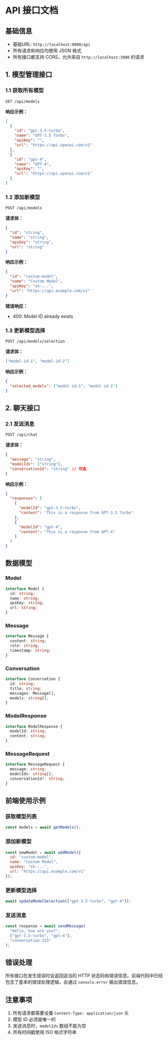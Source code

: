 # API 接口文档

## 基础信息
- 基础URL: `http://localhost:8000/api`
- 所有请求和响应均使用 JSON 格式
- 所有接口都支持 CORS，允许来自 `http://localhost:3000` 的请求

## 1. 模型管理接口

### 1.1 获取所有模型
```http
GET /api/models
```

**响应示例：**
```json
[
  {
    "id": "gpt-3.5-turbo",
    "name": "GPT-3.5 Turbo",
    "apiKey": "",
    "url": "https://api.openai.com/v1"
  },
  {
    "id": "gpt-4",
    "name": "GPT-4",
    "apiKey": "",
    "url": "https://api.openai.com/v1"
  }
]
```

### 1.2 添加新模型
```http
POST /api/models
```

**请求体：**
```json
{
  "id": "string",
  "name": "string",
  "apiKey": "string",
  "url": "string"
}
```

**响应示例：**
```json
{
  "id": "custom-model",
  "name": "Custom Model",
  "apiKey": "sk-...",
  "url": "https://api.example.com/v1"
}
```

**错误响应：**
- 400: Model ID already exists

### 1.3 更新模型选择
```http
POST /api/models/selection
```

**请求体：**
```json
["model-id-1", "model-id-2"]
```

**响应示例：**
```json
{
  "selected_models": ["model-id-1", "model-id-2"]
}
```

## 2. 聊天接口

### 2.1 发送消息
```http
POST /api/chat
```

**请求体：**
```json
{
  "message": "string",
  "modelIds": ["string"],
  "conversationId": "string" // 可选
}
```

**响应示例：**
```json
{
  "responses": [
    {
      "modelId": "gpt-3.5-turbo",
      "content": "This is a response from GPT-3.5 Turbo"
    },
    {
      "modelId": "gpt-4",
      "content": "This is a response from GPT-4"
    }
  ]
}
```

## 数据模型

### Model
```typescript
interface Model {
  id: string;
  name: string;
  apiKey: string;
  url: string;
}
```

### Message
```typescript
interface Message {
  content: string;
  role: string;
  timestamp: string;
}
```

### Conversation
```typescript
interface Conversation {
  id: string;
  title: string;
  messages: Message[];
  models: string[];
}
```

### ModelResponse
```typescript
interface ModelResponse {
  modelId: string;
  content: string;
}
```

### MessageRequest
```typescript
interface MessageRequest {
  message: string;
  modelIds: string[];
  conversationId?: string;
}
```

## 前端使用示例

### 获取模型列表
```javascript
const models = await getModels();
```

### 添加新模型
```javascript
const newModel = await addModel({
  id: "custom-model",
  name: "Custom Model",
  apiKey: "sk-...",
  url: "https://api.example.com/v1"
});
```

### 更新模型选择
```javascript
await updateModelSelection(["gpt-3.5-turbo", "gpt-4"]);
```

### 发送消息
```javascript
const response = await sendMessage(
  "Hello, how are you?",
  ["gpt-3.5-turbo", "gpt-4"],
  "conversation-123"
);
```

## 错误处理
所有接口在发生错误时会返回适当的 HTTP 状态码和错误信息。前端代码中已经包含了基本的错误处理逻辑，会通过 `console.error` 输出错误信息。

## 注意事项
1. 所有请求都需要设置 `Content-Type: application/json` 头
2. 模型 ID 必须是唯一的
3. 发送消息时，`modelIds` 数组不能为空
4. 所有时间戳使用 ISO 格式字符串 